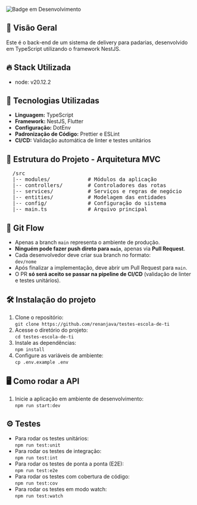 ![Badge em Desenvolvimento](http://img.shields.io/static/v1?label=STATUS&message=EM%20DESENVOLVIMENTO&color=GREEN)

<h2>📌 Visão Geral</h2>
<p>Este é o back-end de um sistema de delivery para padarias, desenvolvido em TypeScript utilizando o framework NestJS.</p>

<h2>🔥 Stack Utilizada</h2>
<ul>
    <li>node: v20.12.2</li>
</ul>

<h2>🚀 Tecnologias Utilizadas</h2>
<ul>
    <li><strong>Linguagem:</strong> TypeScript</li>
    <li><strong>Framework:</strong> NestJS, Flutter</li>
    <li><strong>Configuração:</strong> DotEnv</li>
    <li><strong>Padronização de Código:</strong> Prettier e ESLint</li>
    <li><strong>CI/CD:</strong> Validação automática de linter e testes unitários</li>
</ul>

<h2>📂 Estrutura do Projeto - Arquitetura MVC</h2>
<pre>
  /src
  |-- modules/            # Módulos da aplicação
  |-- controllers/        # Controladores das rotas
  |-- services/           # Serviços e regras de negócio
  |-- entities/           # Modelagem das entidades
  |-- config/             # Configuração do sistema
  |-- main.ts             # Arquivo principal
</pre>

<h2>🔀 Git Flow</h2>
<ul>
    <li>Apenas a branch <code>main</code> representa o ambiente de produção.</li>
    <li><strong>Ninguém pode fazer push direto para <code>main</code></strong>, apenas via <strong>Pull Request</strong>.</li>
    <li>Cada desenvolvedor deve criar sua branch no formato:<br><code>dev/nome</code></li>
    <li>Após finalizar a implementação, deve abrir um Pull Request para <code>main</code>.</li>
    <li>O PR <strong>só será aceito se passar na pipeline de CI/CD</strong> (validação de linter e testes unitários).</li>
</ul>

<h2>🛠️ Instalação do projeto</h2>
<ol>
    <li>Clone o repositório:<br><code>git clone https://github.com/renanjava/testes-escola-de-ti</code></li>
    <li>Acesse o diretório do projeto:<br><code>cd testes-escola-de-ti</code></li>
    <li>Instale as dependências:<br><code>npm install</code></li>
    <li>Configure as variáveis de ambiente:<br><code>cp .env.example .env</code></li>
</ol>

<h2>🖥️ Como rodar a API</h2>
<ol>
    <li>Inicie a aplicação em ambiente de desenvolvimento:<br><code>npm run start:dev</code></li>
</ol>

<h2>⚙️ Testes</h2>
<ul>
    <li>Para rodar os testes unitários:<br><code>npm run test:unit</code></li>
    <li>Para rodar os testes de integração:<br><code>npm run test:int</code></li>
    <li>Para rodar os testes de ponta a ponta (E2E):<br><code>npm run test:e2e</code></li>
    <li>Para rodar os testes com cobertura de código:<br><code>npm run test:cov</code></li>
    <li>Para rodar os testes em modo watch:<br><code>npm run test:watch</code></li>
</ul>
